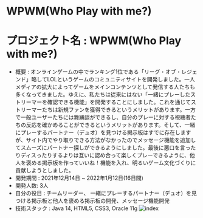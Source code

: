# WPWM(Who Play with me?)
# プロジェクト名 : WPWM(Who Play with me?)
* 概要 : オンラインゲームの中でランキング1位である「リーグ・オブ・レジェンド」略してLOLというゲームのコミュニティサイトを開発しました。一人メディアの拡大によってゲームをメインコンテンツとして発信する人たちも多くなってきました。ゆえに、私たちは従来にはない「一緒にプレーしたストリーマーを確認できる機能」を開発することにしました。これを通じてストリーマーたちは新規ファンを獲得できるというメリットがあります。一方で一般ユーザーたちには舞踊談ができるし、自分のプレーに対する視聴者たちの反応を確かめることができるというメリットがあります。そして、一緒にプレーするパートナー（デュオ）を見つける掲示板はすでに存在しますが、サイト内でやり取りできる方法がなかったのでメッセージ機能を追加してスムーズにパートナー探しができるようにしました。最後に悪口を言ったりディスったりするよりは互いに認め合って楽しくプレーできるように、他人を褒める掲示板を作っていいね！機能を入れ、明るいゲーム文化づくりに貢献しようとしました。
* 開発期間 : 2021年12月14日 ~ 2022年1月12日(16日間)
* 開発人数: 3人
* 自分の役目 : チームリーダー、 一緒にプレーするパートナー（デュオ）を見つける掲示板と他人を褒める掲示板の開発、メッセージ機能開発
* 技術スタック : Java 14, HTML5, CSS3, Oracle 11g
![index](https://user-images.githubusercontent.com/99231386/172135656-54c01def-b76d-4bad-9c3d-9ddb76ec9a5c.png)
